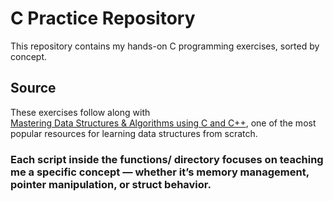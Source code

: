 # C Practice Repository

This repository contains my hands-on C programming exercises, sorted by concept.

## Source

These exercises follow along with  
[Mastering Data Structures & Algorithms using C and C++](https://www.udemy.com/course/datastructurescncpp/), one of the most popular resources for learning data structures from scratch.

### Each script inside the functions/ directory focuses on teaching me a specific concept — whether it’s memory management, pointer manipulation, or struct behavior.
